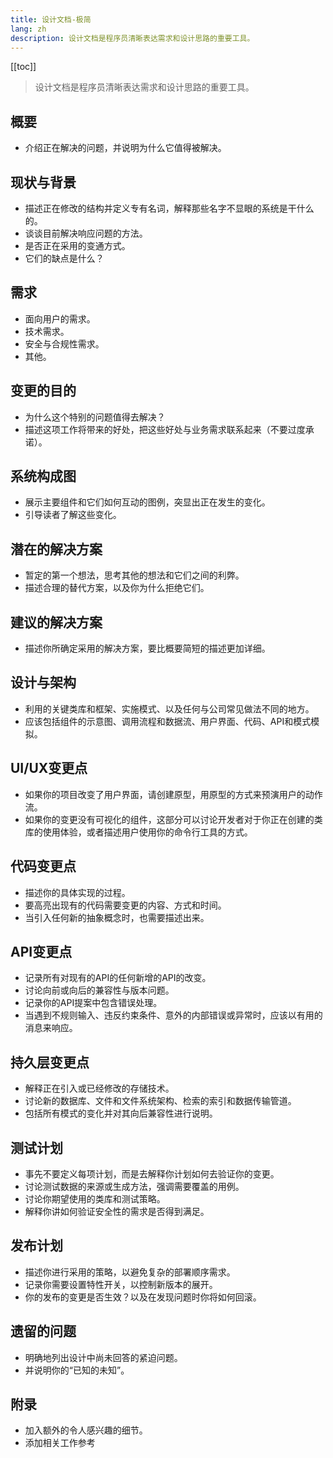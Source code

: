 ```yaml
---
title: 设计文档-极简
lang: zh
description: 设计文档是程序员清晰表达需求和设计思路的重要工具。
---
```


[[toc]]

> 设计文档是程序员清晰表达需求和设计思路的重要工具。

## 概要

* 介绍正在解决的问题，并说明为什么它值得被解决。

## 现状与背景

* 描述正在修改的结构并定义专有名词，解释那些名字不显眼的系统是干什么的。
* 谈谈目前解决响应问题的方法。
* 是否正在采用的变通方式。
* 它们的缺点是什么？

## 需求

* 面向用户的需求。
* 技术需求。
* 安全与合规性需求。
* 其他。

## 变更的目的
* 为什么这个特别的问题值得去解决？
* 描述这项工作将带来的好处，把这些好处与业务需求联系起来（不要过度承诺）。

## 系统构成图
* 展示主要组件和它们如何互动的图例，突显出正在发生的变化。
* 引导读者了解这些变化。

## 潜在的解决方案
* 暂定的第一个想法，思考其他的想法和它们之间的利弊。
* 描述合理的替代方案，以及你为什么拒绝它们。

## 建议的解决方案
* 描述你所确定采用的解决方案，要比概要简短的描述更加详细。

## 设计与架构
* 利用的关键类库和框架、实施模式、以及任何与公司常见做法不同的地方。
* 应该包括组件的示意图、调用流程和数据流、用户界面、代码、API和模式模拟。

## UI/UX变更点
* 如果你的项目改变了用户界面，请创建原型，用原型的方式来预演用户的动作流。
* 如果你的变更没有可视化的组件，这部分可以讨论开发者对于你正在创建的类库的使用体验，或者描述用户使用你的命令行工具的方式。

## 代码变更点
* 描述你的具体实现的过程。
* 要高亮出现有的代码需要变更的内容、方式和时间。
* 当引入任何新的抽象概念时，也需要描述出来。

## API变更点
* 记录所有对现有的API的任何新增的API的改变。
* 讨论向前或向后的兼容性与版本问题。
* 记录你的API提案中包含错误处理。
* 当遇到不规则输入、违反约束条件、意外的内部错误或异常时，应该以有用的消息来响应。

## 持久层变更点
* 解释正在引入或已经修改的存储技术。
* 讨论新的数据库、文件和文件系统架构、检索的索引和数据传输管道。
* 包括所有模式的变化并对其向后兼容性进行说明。

## 测试计划
* 事先不要定义每项计划，而是去解释你计划如何去验证你的变更。
* 讨论测试数据的来源或生成方法，强调需要覆盖的用例。
* 讨论你期望使用的类库和测试策略。
* 解释你讲如何验证安全性的需求是否得到满足。

## 发布计划
* 描述你进行采用的策略，以避免复杂的部署顺序需求。
* 记录你需要设置特性开关，以控制新版本的展开。
* 你的发布的变更是否生效？以及在发现问题时你将如何回滚。

## 遗留的问题
* 明确地列出设计中尚未回答的紧迫问题。
* 并说明你的“已知的未知”。

## 附录
* 加入额外的令人感兴趣的细节。
* 添加相关工作参考
